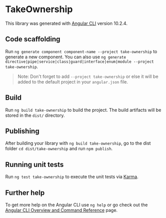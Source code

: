 # TakeOwnership

This library was generated with [Angular CLI](https://github.com/angular/angular-cli) version 10.2.4.

## Code scaffolding

Run `ng generate component component-name --project take-ownership` to generate a new component. You can also use `ng generate directive|pipe|service|class|guard|interface|enum|module --project take-ownership`.
> Note: Don't forget to add `--project take-ownership` or else it will be added to the default project in your `angular.json` file. 

## Build

Run `ng build take-ownership` to build the project. The build artifacts will be stored in the `dist/` directory.

## Publishing

After building your library with `ng build take-ownership`, go to the dist folder `cd dist/take-ownership` and run `npm publish`.

## Running unit tests

Run `ng test take-ownership` to execute the unit tests via [Karma](https://karma-runner.github.io).

## Further help

To get more help on the Angular CLI use `ng help` or go check out the [Angular CLI Overview and Command Reference](https://angular.io/cli) page.
